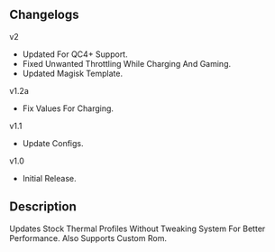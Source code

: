 ## Changelogs
v2
- Updated For QC4+ Support.
- Fixed Unwanted Throttling While Charging And Gaming.
- Updated Magisk Template.

v1.2a
- Fix Values For Charging.

v1.1
- Update Configs.

v1.0 
- Initial Release.

## Description 
Updates Stock Thermal Profiles Without Tweaking System For Better Performance.
Also Supports Custom Rom.